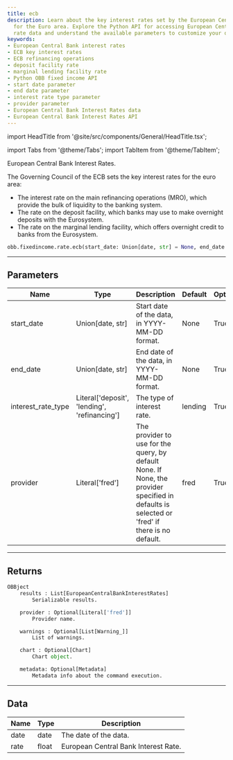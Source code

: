 ```yaml
---
title: ecb
description: Learn about the key interest rates set by the European Central Bank (ECB)
  for the Euro area. Explore the Python API for accessing European Central Bank interest
  rate data and understand the available parameters to customize your queries.
keywords:
- European Central Bank interest rates
- ECB key interest rates
- ECB refinancing operations
- deposit facility rate
- marginal lending facility rate
- Python OBB fixed income API
- start date parameter
- end date parameter
- interest rate type parameter
- provider parameter
- European Central Bank Interest Rates data
- European Central Bank Interest Rates API
---
```


import HeadTitle from '@site/src/components/General/HeadTitle.tsx';

<HeadTitle title="fixedincome /rate/ecb - Reference | OpenBB Platform Docs" />

<!-- markdownlint-disable MD012 MD031 MD033 -->

import Tabs from '@theme/Tabs';
import TabItem from '@theme/TabItem';

European Central Bank Interest Rates.

The Governing Council of the ECB sets the key interest rates for the euro area:

- The interest rate on the main refinancing operations (MRO), which provide
the bulk of liquidity to the banking system.
- The rate on the deposit facility, which banks may use to make overnight deposits with the Eurosystem.
- The rate on the marginal lending facility, which offers overnight credit to banks from the Eurosystem.

```python wordwrap
obb.fixedincome.rate.ecb(start_date: Union[date, str] = None, end_date: Union[date, str] = None, interest_rate_type: Literal[str] = lending, provider: Literal[str] = fred)
```

---

## Parameters

<Tabs>
<TabItem value="standard" label="Standard">

| Name | Type | Description | Default | Optional |
| ---- | ---- | ----------- | ------- | -------- |
| start_date | Union[date, str] | Start date of the data, in YYYY-MM-DD format. | None | True |
| end_date | Union[date, str] | End date of the data, in YYYY-MM-DD format. | None | True |
| interest_rate_type | Literal['deposit', 'lending', 'refinancing'] | The type of interest rate. | lending | True |
| provider | Literal['fred'] | The provider to use for the query, by default None. If None, the provider specified in defaults is selected or 'fred' if there is no default. | fred | True |
</TabItem>

</Tabs>

---

## Returns

```python wordwrap
OBBject
    results : List[EuropeanCentralBankInterestRates]
        Serializable results.

    provider : Optional[Literal['fred']]
        Provider name.

    warnings : Optional[List[Warning_]]
        List of warnings.

    chart : Optional[Chart]
        Chart object.

    metadata: Optional[Metadata]
        Metadata info about the command execution.
```

---

## Data

<Tabs>
<TabItem value="standard" label="Standard">

| Name | Type | Description |
| ---- | ---- | ----------- |
| date | date | The date of the data. |
| rate | float | European Central Bank Interest Rate. |
</TabItem>

</Tabs>

